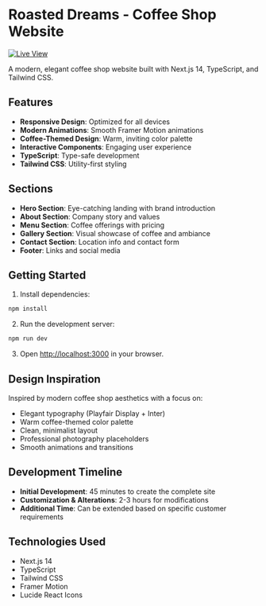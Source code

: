 # Roasted Dreams - Coffee Shop Website

[![Live View](https://img.shields.io/badge/🌐_Live_View-Visit_Site-blue?style=for-the-badge&logo=vercel)](https://web-sites-preview-iexg-jalx5lce4-mr-novices-projects.vercel.app/)

A modern, elegant coffee shop website built with Next.js 14, TypeScript, and Tailwind CSS.

## Features

- **Responsive Design**: Optimized for all devices
- **Modern Animations**: Smooth Framer Motion animations
- **Coffee-Themed Design**: Warm, inviting color palette
- **Interactive Components**: Engaging user experience
- **TypeScript**: Type-safe development
- **Tailwind CSS**: Utility-first styling

## Sections

- **Hero Section**: Eye-catching landing with brand introduction
- **About Section**: Company story and values
- **Menu Section**: Coffee offerings with pricing
- **Gallery Section**: Visual showcase of coffee and ambiance
- **Contact Section**: Location info and contact form
- **Footer**: Links and social media

## Getting Started

1. Install dependencies:
```bash
npm install
```

2. Run the development server:
```bash
npm run dev
```

3. Open [http://localhost:3000](http://localhost:3000) in your browser.

## Design Inspiration

Inspired by modern coffee shop aesthetics with a focus on:
- Elegant typography (Playfair Display + Inter)
- Warm coffee-themed color palette
- Clean, minimalist layout
- Professional photography placeholders
- Smooth animations and transitions

## Development Timeline

- **Initial Development**: 45 minutes to create the complete site
- **Customization & Alterations**: 2-3 hours for modifications
- **Additional Time**: Can be extended based on specific customer requirements

## Technologies Used

- Next.js 14
- TypeScript
- Tailwind CSS
- Framer Motion
- Lucide React Icons